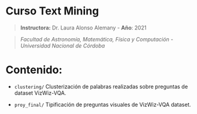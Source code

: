 # Curso Text Mining
> **Instructora:** Dr. Laura Alonso Alemany - **Año**: 2021

> <i>Facultad de Astronomía, Matemática, Física y Computación - Universidad Nacional de Córdoba</i>


# Contenido:
* `clustering/` Clusterización de palabras realizadas sobre preguntas de dataset VizWiz-VQA.

* `proy_final/` Tipificación de preguntas visuales de VizWiz-VQA dataset.
